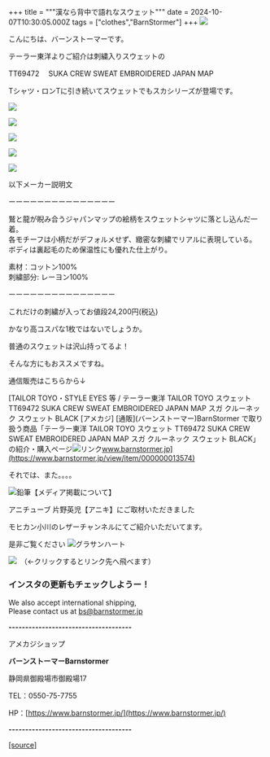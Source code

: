 +++
title = """漢なら背中で語れなスウェット"""
date = 2024-10-07T10:30:05.000Z
tags = ["clothes","BarnStormer"]
+++
[![](https://stat.ameba.jp/user_images/20231023/16/barnstormer-go/b2/03/p/o0420015015354743273.png)](https://ameblo.jp/barnstormer-go/entry-12825670498.html)

こんにちは、バーンストーマーです。

テーラー東洋よりご紹介は刺繍入りスウェットの

TT69472 　SUKA CREW SWEAT EMBROIDERED JAPAN MAP

Tシャツ・ロンTに引き続いてスウェットでもスカシリーズが登場です。

[![](https://stat.ameba.jp/user_images/20241007/18/barnstormer-go/1a/d7/j/o0466070015495213053.jpg)](https://stat.ameba.jp/user_images/20241007/18/barnstormer-go/1a/d7/j/o0466070015495213053.jpg)

[![](https://stat.ameba.jp/user_images/20241007/18/barnstormer-go/e7/fe/j/o0466070015495213049.jpg)](https://stat.ameba.jp/user_images/20241007/18/barnstormer-go/e7/fe/j/o0466070015495213049.jpg)

[![](https://stat.ameba.jp/user_images/20241007/18/barnstormer-go/a4/94/j/o0466070015495213052.jpg)](https://stat.ameba.jp/user_images/20241007/18/barnstormer-go/a4/94/j/o0466070015495213052.jpg)

[![](https://stat.ameba.jp/user_images/20241007/18/barnstormer-go/75/b5/j/o0466070015495213058.jpg)](https://stat.ameba.jp/user_images/20241007/18/barnstormer-go/75/b5/j/o0466070015495213058.jpg)

[![](https://stat.ameba.jp/user_images/20241007/18/barnstormer-go/49/16/j/o0466070015495213059.jpg)](https://stat.ameba.jp/user_images/20241007/18/barnstormer-go/49/16/j/o0466070015495213059.jpg)

以下メーカー説明文

ーーーーーーーーーーーーーーー

鷲と龍が睨み合うジャパンマップの絵柄をスウェットシャツに落とし込んだ一着。  
各モチーフは小柄だがデフォルメせず、緻密な刺繍でリアルに表現している。  
ボディは裏起毛のため保温性にも優れた仕上がり。  
  
素材：コットン100%  
刺繍部分: レーヨン100%

ーーーーーーーーーーーーーーー

これだけの刺繍が入ってお値段24,200円(税込)

かなり高コスパな1枚ではないでしょうか。

普通のスウェットは沢山持ってるよ！

そんな方にもおススメですね。

通信販売はこちらから↓

[TAILOR TOYO・STYLE EYES 等 / テーラー東洋 TAILOR TOYO スウェット TT69472 SUKA CREW SWEAT EMBROIDERED JAPAN MAP スガ クルーネック スウェット BLACK \[アメカジ\] \[通販\](バーンストーマー)BarnStormer で取り扱う商品「テーラー東洋 TAILOR TOYO スウェット TT69472 SUKA CREW SWEAT EMBROIDERED JAPAN MAP スガ クルーネック スウェット BLACK」の紹介・購入ページ![リンク](https://c.stat100.ameba.jp/ameblo/symbols/v3.20.0/svg/gray/editor_link.svg)www.barnstormer.jp](https://www.barnstormer.jp/view/item/000000013574)

それでは、また。。。。

![鉛筆](https://stat100.ameba.jp/blog/ucs/img/char/char3/519.png)【メディア掲載について】

アニチューブ 片野英児【アニキ】にご取材いただきました

モヒカン小川のレザーチャンネルにてご紹介いただいてます。

是非ご覧ください ![グラサンハート](https://stat100.ameba.jp/blog/ucs/img/char/char3/148.png)

[![](https://stat.ameba.jp/user_images/20230412/16/barnstormer-go/6a/23/p/o0108010815269242493.png)](https://www.instagram.com/barnstormer_daily/)　（←クリックするとリンク先へ飛べます）

### インスタの更新もチェックしようー！

We also accept international shipping,  
Please contact us at bs@barnstormer.jp

**\-------------------------------------**

アメカジショップ

**バーンストーマーBarnstormer**

静岡県御殿場市御殿場17

TEL：0550-75-7755

HP：[https://www.barnstormer.jp/](https://www.barnstormer.jp/)

**\-------------------------------------**

[[source]](https://ameblo.jp/barnstormer-go/entry-12870384777.html)
